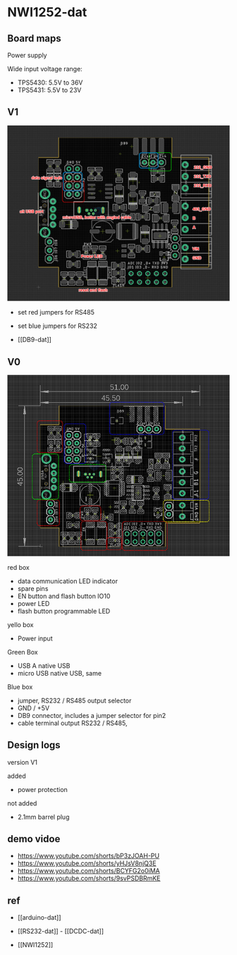 
# NWI1252-dat

## Board maps 

Power supply 

Wide input voltage range:

- TPS5430: 5.5V to 36V
- TPS5431: 5.5V to 23V


## V1 

![](2024-09-26-22-14-43.png)

- set red jumpers for RS485
- set blue jumpers for RS232

- [[DB9-dat]]


## V0

![](2024-08-29-01-37-01.png)



red box 
- data communication LED indicator 
- spare pins 
- EN button and flash button IO10
- power LED
- flash button programmable LED

yello box
- Power input 

Green Box 
- USB A native USB
- micro USB native USB, same

Blue box 
- jumper, RS232 / RS485 output selector 
- GND / +5V 
- DB9 connector, includes a jumper selector for pin2 
- cable terminal output RS232 / RS485, 



## Design logs

version V1 

added
- power protection

not added 
- 2.1mm barrel plug


## demo vidoe 

- https://www.youtube.com/shorts/bP3zJOAH-PU
- https://www.youtube.com/shorts/yHJsV8njQ3E
- https://www.youtube.com/shorts/BCYFG2o0iMA
- https://www.youtube.com/shorts/9svPSDBRmKE



## ref 

- [[arduino-dat]]

- [[RS232-dat]] - [[DCDC-dat]]

- [[NWI1252]]
